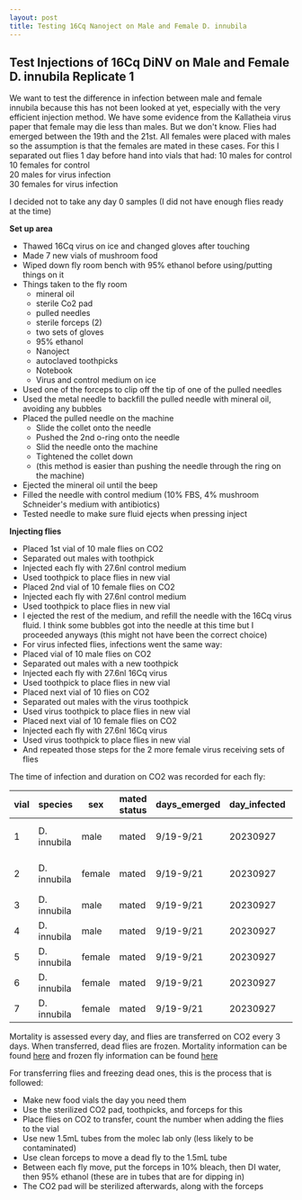 ```yaml
---
layout: post
title: Testing 16Cq Nanoject on Male and Female D. innubila
---
```


## Test Injections of 16Cq DiNV on Male and Female D. innubila Replicate 1 

We want to test the difference in infection between male and female innubila because this has not been looked at yet, especially with the very efficient injection method. We have some evidence from the Kallatheia virus paper that female may die less than males. But we don't know. Flies had emerged between the 19th and the 21st. All females were placed with males so the assumption is that the females are mated in these cases. 
For this I separated out flies 1 day before hand into vials that had:
10 males for control  
10 females for control   
20 males for virus infection   
30 females for virus infection   

I decided not to take any day 0 samples (I did not have enough flies ready at the time)

**Set up area**
- Thawed 16Cq virus on ice and changed gloves after touching 
- Made 7 new vials of mushroom food 
- Wiped down fly room bench with 95% ethanol before using/putting things on it
- Things taken to the fly room 
    - mineral oil
    - sterile Co2 pad
    - pulled needles
    - sterile forceps (2)
    - two sets of gloves
    - 95% ethanol
    - Nanoject 
    - autoclaved toothpicks
    - Notebook
    - Virus and control medium on ice 
- Used one of the forceps to clip off the tip of one of the pulled needles
- Used the metal needle to backfill the pulled needle with mineral oil, avoiding any bubbles 
- Placed the pulled needle on the machine
    - Slide the collet onto the needle
    - Pushed the 2nd o-ring onto the needle
    - Slid the needle onto the machine 
    - Tightened the collet down 
    - (this method is easier than pushing the needle through the ring on the machine)
- Ejected the mineral oil until the beep
- Filled the needle with control medium (10% FBS, 4% mushroom Schneider's medium with antibiotics)
- Tested needle to make sure fluid ejects when pressing inject 

**Injecting flies**
- Placed 1st vial of 10 male flies on CO2
- Separated out males with toothpick
- Injected each fly with 27.6nl control medium 
- Used toothpick to place flies in new vial 
- Placed 2nd vial of 10 female flies on CO2
- Injected each fly with 27.6nl control medium 
- Used toothpick to place flies in new vial 
- I ejected the rest of the medium, and refill the needle with the 16Cq virus fluid. I think some bubbles got into the needle at this time but I proceeded anyways (this might not have been the correct choice)
- For virus infected flies, infections went the same way:
- Placed vial of 10 male flies on CO2
- Separated out males with a new toothpick
- Injected each fly with 27.6nl 16Cq virus
- Used toothpick to place flies in new vial 
- Placed next vial of 10 flies on CO2
- Separated out males with the virus toothpick
- Used virus toothpick to place flies in new vial 
- Placed next vial of 10 female flies on CO2
- Injected each fly with 27.6nl 16Cq virus 
- Used virus toothpick to place flies in new vial 
- And repeated those steps for the 2 more female virus receiving sets of flies

The time of infection and duration on CO2 was recorded for each fly:

| vial | species     | sex    | mated status | days_emerged | day_infected | age_infected | treatment           | volume | original_N_number |
|------|-------------|--------|--------------|--------------|--------------|--------------|---------------------|--------|-------------------|
| 1    | D. innubila | male   | mated        | 9/19-9/21    | 20230927     | 6-8 days     | cell culture medium | 27.6nl | 10                |
| 2    | D. innubila | female | mated        | 9/19-9/21    | 20230927     | 6-8 days     | cell culture medium | 27.6nl | 10                |
| 3    | D. innubila | male   | mated        | 9/19-9/21    | 20230927     | 6-8 days     | 16Cq DiNV           | 27.6nl | 10                |
| 4    | D. innubila | male   | mated        | 9/19-9/21    | 20230927     | 6-8 days     | 16Cq DiNV           | 27.6nl | 10                |
| 5    | D. innubila | female | mated        | 9/19-9/21    | 20230927     | 6-8 days     | 16Cq DiNV           | 27.6nl | 10                |
| 6    | D. innubila | female | mated        | 9/19-9/21    | 20230927     | 6-8 days     | 16Cq DiNV           | 27.6nl | 10                |
| 7    | D. innubila | female | mated        | 9/19-9/21    | 20230927     | 6-8 days     | 16Cq DiNV           | 27.6nl | 10                |

Mortality is assessed every day, and flies are transferred on CO2 every 3 days. When transferred, dead flies are frozen. Mortality information can be found [here](https://docs.google.com/spreadsheets/d/1hIEtUYC_gJyw9pqTIJDEAK2wkbEXZFT7ZUYRA_nVU2Q/edit#gid=0) and frozen fly information can be found [here](https://docs.google.com/spreadsheets/d/1HY1r3GuYIYyAQ4JWrH4Am093I0ib-PK4roZGPLVqu64/edit#gid=0)

For transferring flies and freezing dead ones, this is the process that is followed:

- Make new food vials the day you need them 
- Use the sterilized CO2 pad, toothpicks, and forceps for this 
- Place flies on CO2 to transfer, count the number when adding the flies to the vial
- Use new 1.5mL tubes from the molec lab only (less likely to be contaminated)
- Use clean forceps to move a dead fly to the 1.5mL tube 
- Between each fly move, put the forceps in 10% bleach, then DI water, then 95% ethanol (these are in tubes that are for dipping in)
- The CO2 pad will be sterilized afterwards, along with the forceps 